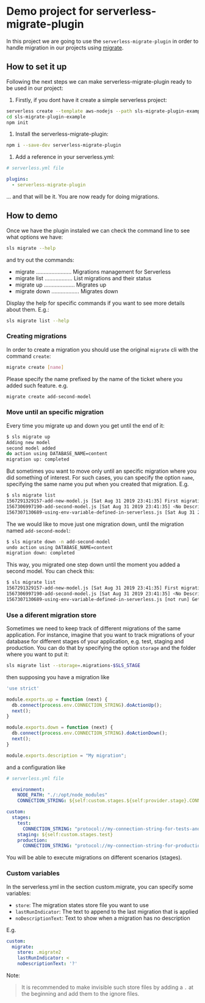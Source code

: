 # Demo project for serverless-migrate-plugin

In this project we are going to use the `serverless-migrate-plugin` in order
to handle migration in our projects using [migrate][migrate-npm].

## How to set it up

Following the next steps we can make serverless-migrate-plugin ready to be used
in our project:

1. Firstly, if you dont have it create a simple serverless project:

```bash
serverless create --template aws-nodejs --path sls-migrate-plugin-example
cd sls-migrate-plugin-example
npm init
```

1. Install the serverless-migrate-plugin:

```bash
npm i --save-dev serverless-migrate-plugin
```

1. Add a reference in your serverless.yml:

```yml
# serverless.yml file

plugins:
  - serverless-migrate-plugin
```

... and that will be it. You are now ready for doing migrations.

## How to demo

Once we have the plugin instaled we can check the command line to see what options we have:

```bash
sls migrate --help
```

and try out the commands:

* migrate ....................... Migrations management for Serverless
* migrate list .................. List migrations and their status
* migrate up .................... Migrates up
* migrate down .................. Migrates down

Display the help for specific commands if you want to see more details about them. E.g.:

```bash
sls migrate list --help
```

### Creating migrations

In order to create a migration you should use the original `migrate` cli with the command `create`:

```bash
migrate create [name]
```

Please specify the name prefixed by the name of the ticket where you added such feature. e.g.

```bash
migrate create add-second-model
```

### Move until an specific migration

Every time you migrate up and down you get until the end of it:

```bash
$ sls migrate up
Adding new model
second model added
do action using DATABASE_NAME=content
migration up: completed
```

But sometimes you want to move only until an specific migration where you did something of interest. For such cases, 
you can specify the option `name`, specifying the same name you put when you created that migration. E.g.

```bash
$ sls migrate list
1567291329157-add-new-model.js [Sat Aug 31 2019 23:41:35] First migration
1567306997190-add-second-model.js [Sat Aug 31 2019 23:41:35] <No Description>
1567307130689-using-env-variable-defined-in-serverless.js [Sat Aug 31 2019 23:41:35] Get env variable defined in serverless.yml <===
```

The we would like to move just one migration down, until the migration named `add-second-model`:

```bash
$ sls migrate down -n add-second-model
undo action using DATABASE_NAME=content
migration down: completed
```

This way, you migrated one step down until the moment you added a second model. You can check this:

```bash
$ sls migrate list
1567291329157-add-new-model.js [Sat Aug 31 2019 23:41:35] First migration
1567306997190-add-second-model.js [Sat Aug 31 2019 23:41:35] <No Description> <===
1567307130689-using-env-variable-defined-in-serverless.js [not run] Get env variable defined in serverless.yml
```

### Use a diferent migration store

Sometimes we need to keep track of different migrations of the same application. For instance, imagine that you want to track migrations of your
database for different stages of your application, e.g. test, staging and production. You can do that by specifying the option `storage` and the
folder where you want to put it:

```bash
sls migrate list --storage=.migrations-$SLS_STAGE
```

then supposing you have a migration like

```javascript
'use strict'

module.exports.up = function (next) {
  db.connect(process.env.CONNECTION_STRING).doActionUp();
  next();
}

module.exports.down = function (next) {
  db.connect(process.env.CONNECTION_STRING).doActionDown();
  next();
}

module.exports.description = "My migration";
```

and a configuration like

```yml
# serverless.yml file

  environment:
    NODE_PATH: "./:/opt/node_modules"
    CONNECTION_STRING: ${self:custom.stages.${self:provider.stage}.CONNECTION_STRING}

custom:
  stages:
    test:
      CONNECTION_STRING: "protocol://my-connection-string-for-tests-and-staging"
    staging: ${self:custom.stages.test}
    production:
      CONNECTION_STRING: "protocol://my-connection-string-for-production"
```

You will be able to execute migrations on different scenarios (stages).

### Custom variables
In the serverless.yml in the section custom.migrate, you can specify some variables:

* `store`: The migration states store file you want to use
* `lastRunIndicator`: The text to append to the last migration that is applied
* `noDescriptionText`: Text to show when a migration has no description

E.g.
```yaml
custom:
  migrate:
    store: .migrate2
    lastRunIndicator: <
    noDescriptionText: '?'
```

Note:
> It is recommended to make invisible such store files by adding a `.` at the beginning and add them to the ignore files.


[migrate-npm]: https://www.npmjs.com/package/migrate